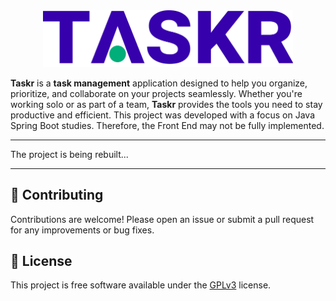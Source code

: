 <div align="center">
    <img alt="The main logo of Taskr" width="400" src="client/public/images/logo.svg" title="Taskr 
Logo"/>
</div>


**Taskr** is a **task management** application designed to help you organize, prioritize, and collaborate on your projects seamlessly. Whether you're working solo or as part of a team, **Taskr** provides the tools you need to stay productive and efficient. This project was developed with a focus on Java Spring Boot studies. Therefore, the Front End may not be fully implemented.

---

The project is being rebuilt...

---

## 🙌 Contributing

Contributions are welcome! Please open an issue or submit a pull request for any improvements or bug fixes.

## 📜 License

This project is free software available under the [GPLv3](LICENSE) license.
